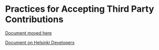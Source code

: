 
# Practices for Accepting Third Party Contributions

[Document moved here](docs/accepting-contributions.md)

[Document on Helsinki Developers](https://dev.hel.fi/accepting-contributions)
